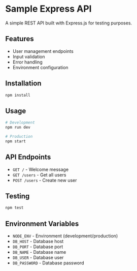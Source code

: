 # Sample Express API

A simple REST API built with Express.js for testing purposes.

## Features

- User management endpoints
- Input validation
- Error handling
- Environment configuration

## Installation

```bash
npm install
```

## Usage

```bash
# Development
npm run dev

# Production
npm start
```

## API Endpoints

- `GET /` - Welcome message
- `GET /users` - Get all users
- `POST /users` - Create new user

## Testing

```bash
npm test
```

## Environment Variables

- `NODE_ENV` - Environment (development/production)
- `DB_HOST` - Database host
- `DB_PORT` - Database port
- `DB_NAME` - Database name
- `DB_USER` - Database user
- `DB_PASSWORD` - Database password

